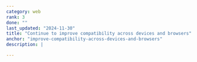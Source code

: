 ```yaml
---
category: web
rank: 3
done: ""
last_updated: "2024-11-30"
title: "Continue to improve compatibility across devices and browsers"
anchor: "improve-compatibility-across-devices-and-browsers"
description: |

---
```


